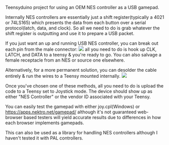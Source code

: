 Teensyduino project for using an OEM NES controller as a USB gamepad.

Internally NES controllers are essentially just a shift register(typically a 4021 or 74LS165) which presents the data from each button over a serial protocol(latch, data, and clock). So all we need to do is grab whatever the shift register is outputting and use it to prepare a USB packet.

If you just want an up and running USB NES controller, you can break out each pin from the male connector:
![](https://i.imgur.com/0zBLXNm.png)
all you need to do is hook up CLK, LATCH, and DATA to a teensy & you're ready to go. You can also salvage a female receptacle from an NES or source one elsewhere.

Alternatively, for a more permanent solution, you can desolder the cable entirely & run the wires to a Teensy mounted internally.
![](https://i.imgur.com/WsZt2VL.jpg)

Once you've chosen one of these methods, all you need to do is upload the code to a Teensy set to Joystick mode. The device should show up as either "NES Controller" or the vendor ID associated with your Teensy.

You can easily test the gamepad with either joy.cpl(Windows) or https://apps.nektro.net/gamepad/ although it's not guaranteed web-browser based testers will yield accurate results due to differences in how each browser implements gamepads.

This can also be used as a library for handling NES controllers although I haven't tested it with PAL controllers.